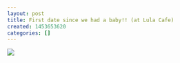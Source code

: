 ```yaml
---
layout: post
title: First date since we had a baby!! (at Lula Cafe)
created: 1453653620
categories: []
---
```

<img src="http://41.media.tumblr.com/2456ea928974854abffac27e32789ae8/tumblr_o1gub8Bl9h1rsr8w3o1_500.jpg"/><br/><br/>
